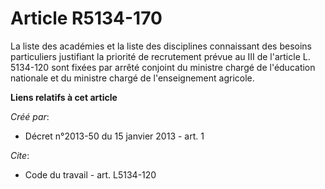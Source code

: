 # Article R5134-170

La liste des académies et la liste des disciplines connaissant des besoins particuliers justifiant la priorité de recrutement
prévue au III de l'article L. 5134-120 sont fixées par arrêté conjoint du ministre chargé de l'éducation nationale et du
ministre chargé de l'enseignement agricole.

**Liens relatifs à cet article**

_Créé par_:

  - Décret n°2013-50 du 15 janvier 2013 - art. 1

_Cite_:

  - Code du travail - art. L5134-120

